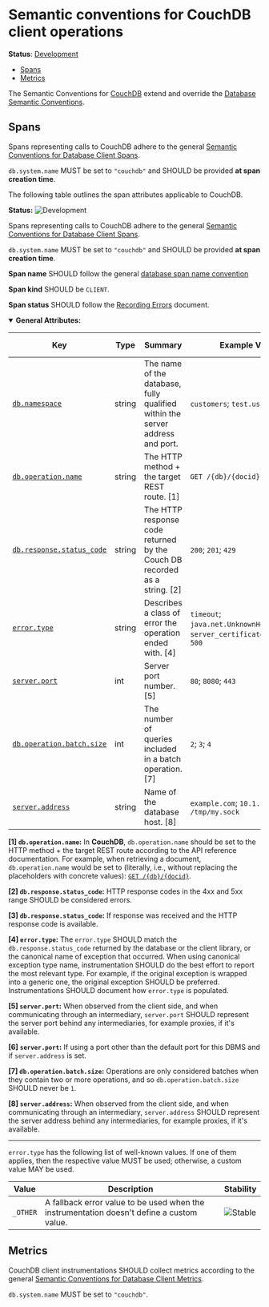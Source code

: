 <!--- Hugo front matter used to generate the website version of this page:
linkTitle: CouchDB
--->

# Semantic conventions for CouchDB client operations

**Status**: [Development][DocumentStatus]

<!-- toc -->

- [Spans](#spans)
- [Metrics](#metrics)

<!-- tocstop -->

The Semantic Conventions for [CouchDB](https://couchdb.apache.org/) extend and override the [Database Semantic Conventions](README.md).

## Spans

Spans representing calls to CouchDB adhere to the general [Semantic Conventions for Database Client Spans](database-spans.md).

`db.system.name` MUST be set to `"couchdb"` and SHOULD be provided **at span creation time**.

The following table outlines the span attributes applicable to CouchDB.

<!-- semconv span.db.couchdb.client -->
<!-- NOTE: THIS TEXT IS AUTOGENERATED. DO NOT EDIT BY HAND. -->
<!-- see templates/registry/markdown/snippet.md.j2 -->
<!-- prettier-ignore-start -->
<!-- markdownlint-capture -->
<!-- markdownlint-disable -->

**Status:** ![Development](https://img.shields.io/badge/-development-blue)

Spans representing calls to CouchDB adhere to the general [Semantic Conventions for Database Client Spans](/docs/database/database-spans.md).

`db.system.name` MUST be set to `"couchdb"` and SHOULD be provided **at span creation time**.

**Span name** SHOULD follow the general [database span name convention](/docs/database/database-spans.md#name)

**Span kind** SHOULD be `CLIENT`.

**Span status** SHOULD follow the [Recording Errors](/docs/general/recording-errors.md) document.

<details open>
<summary><b>General Attributes:</b></summary>

| Key | Type | Summary | Example Values | [Requirement Level](https://opentelemetry.io/docs/specs/semconv/general/attribute-requirement-level/) | Stability | Value Captured |
|---|---|---|---|---|---|---|
| [`db.namespace`](/docs/registry/attributes/db.md) | string | The name of the database, fully qualified within the server address and port. | `customers`; `test.users` | `Conditionally Required` If available. | ![Stable](https://img.shields.io/badge/-stable-lightgreen) |  Span Creation  |
| [`db.operation.name`](/docs/registry/attributes/db.md) | string | The HTTP method + the target REST route. [1] | `GET /{db}/{docid}` | `Conditionally Required` If readily available. | ![Stable](https://img.shields.io/badge/-stable-lightgreen) |  Span Creation  |
| [`db.response.status_code`](/docs/registry/attributes/db.md) | string | The HTTP response code returned by the Couch DB recorded as a string. [2] | `200`; `201`; `429` | `Conditionally Required` [3] | ![Stable](https://img.shields.io/badge/-stable-lightgreen) |  Any-time  |
| [`error.type`](/docs/registry/attributes/error.md) | string | Describes a class of error the operation ended with. [4] | `timeout`; `java.net.UnknownHostException`; `server_certificate_invalid`; `500` | `Conditionally Required` If and only if the operation failed. | ![Stable](https://img.shields.io/badge/-stable-lightgreen) |  Any-time  |
| [`server.port`](/docs/registry/attributes/server.md) | int | Server port number. [5] | `80`; `8080`; `443` | `Conditionally Required` [6] | ![Stable](https://img.shields.io/badge/-stable-lightgreen) |  Span Creation  |
| [`db.operation.batch.size`](/docs/registry/attributes/db.md) | int | The number of queries included in a batch operation. [7] | `2`; `3`; `4` | `Recommended` | ![Stable](https://img.shields.io/badge/-stable-lightgreen) |  Any-time  |
| [`server.address`](/docs/registry/attributes/server.md) | string | Name of the database host. [8] | `example.com`; `10.1.2.80`; `/tmp/my.sock` | `Recommended` | ![Stable](https://img.shields.io/badge/-stable-lightgreen) |  Span Creation  |

**[1] `db.operation.name`:** In **CouchDB**, `db.operation.name` should be set to the HTTP method + the target REST route according to the API reference documentation. For example, when retrieving a document, `db.operation.name` would be set to (literally, i.e., without replacing the placeholders with concrete values): [`GET /{db}/{docid}`](https://docs.couchdb.org/en/stable/api/document/common.html#get--db-docid).

**[2] `db.response.status_code`:** HTTP response codes in the 4xx and 5xx range SHOULD be considered errors.

**[3] `db.response.status_code`:** If response was received and the HTTP response code is available.

**[4] `error.type`:** The `error.type` SHOULD match the `db.response.status_code` returned by the database or the client library, or the canonical name of exception that occurred.
When using canonical exception type name, instrumentation SHOULD do the best effort to report the most relevant type. For example, if the original exception is wrapped into a generic one, the original exception SHOULD be preferred.
Instrumentations SHOULD document how `error.type` is populated.

**[5] `server.port`:** When observed from the client side, and when communicating through an intermediary, `server.port` SHOULD represent the server port behind any intermediaries, for example proxies, if it's available.

**[6] `server.port`:** If using a port other than the default port for this DBMS and if `server.address` is set.

**[7] `db.operation.batch.size`:** Operations are only considered batches when they contain two or more operations, and so `db.operation.batch.size` SHOULD never be `1`.

**[8] `server.address`:** When observed from the client side, and when communicating through an intermediary, `server.address` SHOULD represent the server address behind any intermediaries, for example proxies, if it's available.

---

`error.type` has the following list of well-known values. If one of them applies, then the respective value MUST be used; otherwise, a custom value MAY be used.

| Value  | Description | Stability |
|---|---|---|
| `_OTHER` | A fallback error value to be used when the instrumentation doesn't define a custom value. | ![Stable](https://img.shields.io/badge/-stable-lightgreen) |
</details>

<!-- markdownlint-restore -->
<!-- prettier-ignore-end -->
<!-- END AUTOGENERATED TEXT -->
<!-- endsemconv -->

## Metrics

CouchDB client instrumentations SHOULD collect metrics according to the general
[Semantic Conventions for Database Client Metrics](database-metrics.md).

`db.system.name` MUST be set to `"couchdb"`.

[DocumentStatus]: https://opentelemetry.io/docs/specs/otel/document-status
